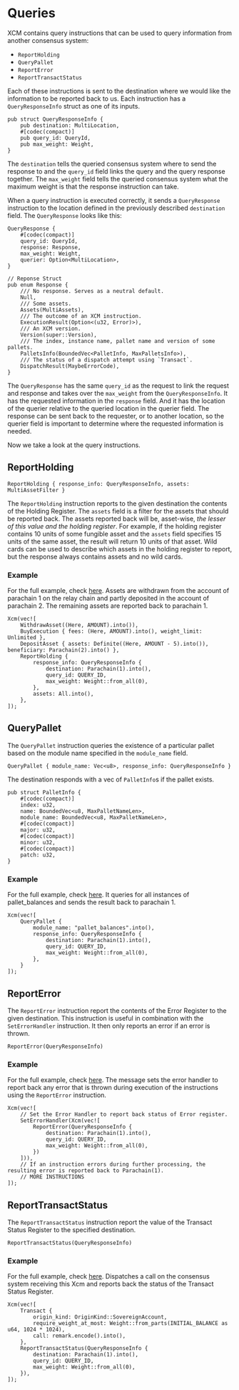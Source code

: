 # Queries

XCM contains query instructions that can be used to query information from another consensus system:

- `ReportHolding`
- `QueryPallet`
- `ReportError`
- `ReportTransactStatus`

Each of these instructions is sent to the destination where we would like the information to be
reported back to us. Each instruction has a `QueryResponseInfo` struct as one of its inputs.

```rust, noplayground
pub struct QueryResponseInfo {
	pub destination: MultiLocation,
	#[codec(compact)]
	pub query_id: QueryId,
	pub max_weight: Weight,
}
```

The `destination` tells the queried consensus system where to send the response to and the
`query_id` field links the query and the query response together. The `max_weight` field tells the
queried consensus system what the maximum weight is that the response instruction can take.

When a query instruction is executed correctly, it sends a `QueryResponse` instruction to the
location defined in the previously described `destination` field. The `QueryResponse` looks like
this:

```rust,noplayground
QueryResponse {
    #[codec(compact)]
    query_id: QueryId,
    response: Response,
    max_weight: Weight,
    querier: Option<MultiLocation>,
}

// Reponse Struct
pub enum Response {
	/// No response. Serves as a neutral default.
	Null,
	/// Some assets.
	Assets(MultiAssets),
	/// The outcome of an XCM instruction.
	ExecutionResult(Option<(u32, Error)>),
	/// An XCM version.
	Version(super::Version),
	/// The index, instance name, pallet name and version of some pallets.
	PalletsInfo(BoundedVec<PalletInfo, MaxPalletsInfo>),
	/// The status of a dispatch attempt using `Transact`.
	DispatchResult(MaybeErrorCode),
}
```

The `QueryResponse` has the same `query_id` as the request to link the request and response and
takes over the `max_weight` from the `QueryResponseInfo`. It has the requested information in the
`response` field. And it has the location of the querier relative to the queried location in the
querier field. The response can be sent back to the requester, or to another location, so the
querier field is important to determine where the requested information is needed.

Now we take a look at the query instructions.

## ReportHolding

```rust, noplayground
ReportHolding { response_info: QueryResponseInfo, assets: MultiAssetFilter }
```

The `ReportHolding` instruction reports to the given destination the contents of the Holding
Register. The `assets` field is a filter for the assets that should be reported back. The assets
reported back will be, asset-wise, _the lesser of this value and the holding register_. For example,
if the holding register contains 10 units of some fungible asset and the `assets` field specifies 15
units of the same asset, the result will return 10 units of that asset. Wild cards can be used to
describe which assets in the holding register to report, but the response always contains assets and
no wild cards.

### Example

For the full example, check [here](https://github.com/paritytech/xcm-docs/tree/main/examples).
Assets are withdrawn from the account of parachain 1 on the relay chain and partly deposited in the
account of parachain 2. The remaining assets are reported back to parachain 1.

```rust, noplayground
Xcm(vec![
    WithdrawAsset((Here, AMOUNT).into()),
    BuyExecution { fees: (Here, AMOUNT).into(), weight_limit: Unlimited },
    DepositAsset { assets: Definite((Here, AMOUNT - 5).into()), beneficiary: Parachain(2).into() },
    ReportHolding {
        response_info: QueryResponseInfo {
            destination: Parachain(1).into(),
            query_id: QUERY_ID,
            max_weight: Weight::from_all(0),
        },
        assets: All.into(),
    },
]);
```

## QueryPallet

The `QueryPallet` instruction queries the existence of a particular pallet based on the module name
specified in the `module_name` field.

```rust, noplayground
QueryPallet { module_name: Vec<u8>, response_info: QueryResponseInfo }
```

The destination responds with a vec of `PalletInfo`s if the pallet exists.

```rust,noplayground
pub struct PalletInfo {
	#[codec(compact)]
	index: u32,
	name: BoundedVec<u8, MaxPalletNameLen>,
	module_name: BoundedVec<u8, MaxPalletNameLen>,
	#[codec(compact)]
	major: u32,
	#[codec(compact)]
	minor: u32,
	#[codec(compact)]
	patch: u32,
}
```

### Example

For the full example, check [here](https://github.com/paritytech/xcm-docs/tree/main/examples). It
queries for all instances of pallet_balances and sends the result back to parachain 1.

```rust, noplayground
Xcm(vec![
    QueryPallet {
        module_name: "pallet_balances".into(),
        response_info: QueryResponseInfo {
            destination: Parachain(1).into(),
            query_id: QUERY_ID,
            max_weight: Weight::from_all(0),
        },
    }
]);
```

## ReportError

The `ReportError` instruction report the contents of the Error Register to the given destination.
This instruction is useful in combination with the `SetErrorHandler` instruction. It then only
reports an error if an error is thrown.

```rust,noplayground
ReportError(QueryResponseInfo)
```

### Example

For the full example, check [here](https://github.com/paritytech/xcm-docs/tree/main/examples). The
message sets the error handler to report back any error that is thrown during execution of the
instructions using the `ReportError` instruction.

```rust, noplayground
Xcm(vec![
    // Set the Error Handler to report back status of Error register.
    SetErrorHandler(Xcm(vec![
        ReportError(QueryResponseInfo {
            destination: Parachain(1).into(),
            query_id: QUERY_ID,
            max_weight: Weight::from_all(0),
        })
    ])),
    // If an instruction errors during further processing, the resulting error is reported back to Parachain(1).
    // MORE INSTRUCTIONS
]);
```

## ReportTransactStatus

The `ReportTransactStatus` instruction report the value of the Transact Status Register to the
specified destination.

```rust,noplayground
ReportTransactStatus(QueryResponseInfo)
```

### Example

For the full example, check [here](https://github.com/paritytech/xcm-docs/tree/main/examples).
Dispatches a call on the consensus system receiving this Xcm and reports back the status of the
Transact Status Register.

```rust,noplayground
Xcm(vec![
    Transact {
        origin_kind: OriginKind::SovereignAccount,
        require_weight_at_most: Weight::from_parts(INITIAL_BALANCE as u64, 1024 * 1024),
        call: remark.encode().into(),
    },
    ReportTransactStatus(QueryResponseInfo {
        destination: Parachain(1).into(),
        query_id: QUERY_ID,
        max_weight: Weight::from_all(0),
    }),
]);
```
